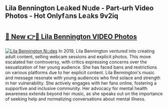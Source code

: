 ## Lila Bennington Le𝚊ked N𝚞de - Part-urh Video Photos - Hot Onlyf𝚊ns Le𝚊ks 9v2iq

# <h2><a href="http://ac48068.deff.icu/?id=Lila+Bennington">🔗 New 👉🔴 Lila Bennington VIDEO Photos</a></h2>

[![Lila Bennington N𝚞des](https://i.imgur.com/rIISA9y.gif)](http://ac48068.deff.icu/?id=Lila+Bennington)
In 2019, Lila Bennington ventured into creating adult content, selling webcam sessions and explicit photos. This move escalated her controversy, with critics expressing concerns over the sexualization of her young audience. She has faced bans and restrictions on various platforms due to her explicit content. Lila Bennington's music and message resonate with young audiences who find solace and strength in her vulnerability. She actively engages with her fans online, fostering a supportive and inclusive community. Her advocacy for mental health awareness extends beyond her music, as she speaks out on the importance of seeking help and normalizing conversations about mental illness.
